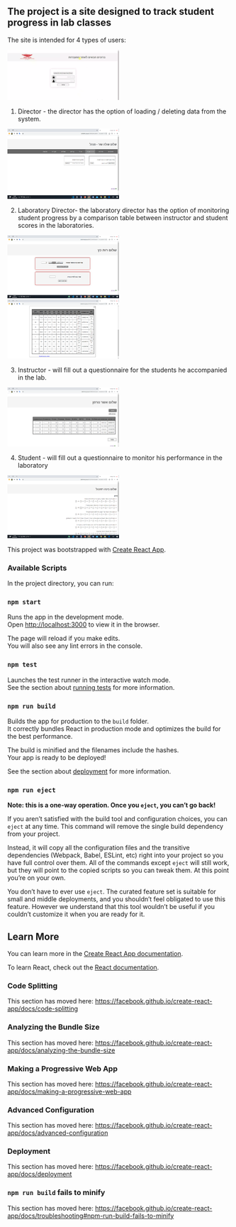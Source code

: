 ## The project is a site designed to track student progress in lab classes

The site is intended for 4 types of users:

<img src="https://github.com/bina100/Objective/blob/e1a3ca6f8db7d564e2cd487e7c882b7696c6ca7f/images/1%D7%90%D7%AA%D7%A8.png" width="50%"></img>

1. Director - the director has the option of loading / deleting data from the system.

<img src="https://github.com/bina100/Objective/blob/e1a3ca6f8db7d564e2cd487e7c882b7696c6ca7f/images/%D7%9E%D7%A0%D7%94%D7%9C.png" width="50%"></img>

2. Laboratory Director- the laboratory director has the option of monitoring student progress by a comparison table between instructor and student scores in the laboratories.

<img src="https://github.com/bina100/Objective/blob/e1a3ca6f8db7d564e2cd487e7c882b7696c6ca7f/images/%D7%9E%D7%A0%D7%94%D7%9C%20%D7%9E%D7%A2%D7%91%D7%93%D7%941.png" width="50%"></img>
<img src="https://github.com/bina100/Objective/blob/e1a3ca6f8db7d564e2cd487e7c882b7696c6ca7f/images/%D7%9E%D7%A0%D7%94%D7%9C%20%D7%9E%D7%A2%D7%91%D7%93%D7%942.png" width="50%"></img>

3. Instructor - will fill out a questionnaire for the students he accompanied in the lab.

<img src="https://github.com/bina100/Objective/blob/e1a3ca6f8db7d564e2cd487e7c882b7696c6ca7f/images/%D7%9E%D7%93%D7%A8%D7%99%D7%9A.png" width="50%"></img>

4. Student - will fill out a questionnaire to monitor his performance in the laboratory

<img src="https://github.com/bina100/Objective/blob/e1a3ca6f8db7d564e2cd487e7c882b7696c6ca7f/images/%D7%A1%D7%98%D7%95%D7%93%D7%A0%D7%98.png" width="50%"></img>


This project was bootstrapped with [Create React App](https://github.com/facebook/create-react-app).

### Available Scripts

In the project directory, you can run:

### `npm start`

Runs the app in the development mode.<br>
Open [http://localhost:3000](http://localhost:3000) to view it in the browser.

The page will reload if you make edits.<br>
You will also see any lint errors in the console.

### `npm test`

Launches the test runner in the interactive watch mode.<br>
See the section about [running tests](https://facebook.github.io/create-react-app/docs/running-tests) for more information.

### `npm run build`

Builds the app for production to the `build` folder.<br>
It correctly bundles React in production mode and optimizes the build for the best performance.

The build is minified and the filenames include the hashes.<br>
Your app is ready to be deployed!

See the section about [deployment](https://facebook.github.io/create-react-app/docs/deployment) for more information.

### `npm run eject`

**Note: this is a one-way operation. Once you `eject`, you can’t go back!**

If you aren’t satisfied with the build tool and configuration choices, you can `eject` at any time. This command will remove the single build dependency from your project.

Instead, it will copy all the configuration files and the transitive dependencies (Webpack, Babel, ESLint, etc) right into your project so you have full control over them. All of the commands except `eject` will still work, but they will point to the copied scripts so you can tweak them. At this point you’re on your own.

You don’t have to ever use `eject`. The curated feature set is suitable for small and middle deployments, and you shouldn’t feel obligated to use this feature. However we understand that this tool wouldn’t be useful if you couldn’t customize it when you are ready for it.

## Learn More

You can learn more in the [Create React App documentation](https://facebook.github.io/create-react-app/docs/getting-started).

To learn React, check out the [React documentation](https://reactjs.org/).

### Code Splitting

This section has moved here: https://facebook.github.io/create-react-app/docs/code-splitting

### Analyzing the Bundle Size

This section has moved here: https://facebook.github.io/create-react-app/docs/analyzing-the-bundle-size

### Making a Progressive Web App

This section has moved here: https://facebook.github.io/create-react-app/docs/making-a-progressive-web-app

### Advanced Configuration

This section has moved here: https://facebook.github.io/create-react-app/docs/advanced-configuration

### Deployment

This section has moved here: https://facebook.github.io/create-react-app/docs/deployment

### `npm run build` fails to minify

This section has moved here: https://facebook.github.io/create-react-app/docs/troubleshooting#npm-run-build-fails-to-minify
